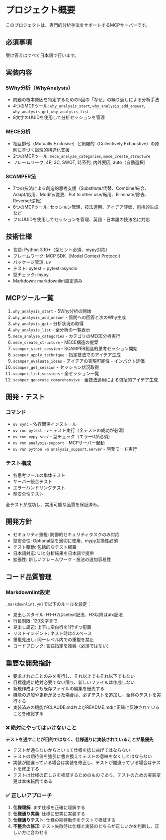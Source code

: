 プロジェクト概要
========================

このプロジェクトは、専門的分析手法をサポートするMCPサーバーです。

必須事項
-------------------------

受け答えはすべて日本語で行います。

実装内容
-------------------------

### 5Why分析（WhyAnalysis）

- 問題の根本原因を特定するための5回の「なぜ」の繰り返しによる分析手法
- 4つのMCPツール: `why_analysis_start`, `why_analysis_add_answer`, `why_analysis_get`, `why_analysis_list`
- 8文字のUUIDを使用して分析セッションを管理

### MECE分析

- 相互排他（Mutually Exclusive）と網羅的（Collectively Exhaustive）の原則に基づく論理的構造化支援
- 2つのMCPツール: `mece_analyze_categories`, `mece_create_structure`
- フレームワーク: 4P, 3C, SWOT, 時系列, 内外要因, auto（自動選択）

### SCAMPER法

- 7つの技法による創造的思考支援（Substitute/代替、Combine/結合、Adapt/応用、Modify/変更、Put to other use/転用、Eliminate/除去、Reverse/逆転）
- 6つのMCPツール: セッション管理、技法適用、アイデア評価、包括的生成など
- フルUUIDを使用してセッションを管理、英語・日本語の技法名に対応

技術仕様
-------------------------

- 言語: Python 3.10+（型ヒント必須、mypy対応）
- フレームワーク: MCP SDK（Model Context Protocol）
- パッケージ管理: uv
- テスト: pytest + pytest-asyncio
- 型チェック: mypy
- Markdown: markdownlint設定済み

MCPツール一覧
-------------------------

1. `why_analysis_start` - 5Why分析の開始
2. `why_analysis_add_answer` - 質問への回答と次のWhy生成
3. `why_analysis_get` - 分析状況の取得
4. `why_analysis_list` - 全分析の一覧表示
5. `mece_analyze_categories` - カテゴリのMECE分析実行
6. `mece_create_structure` - MECE構造の提案
7. `scamper_start_session` - SCAMPER創造的思考セッション開始
8. `scamper_apply_technique` - 指定技法でのアイデア生成
9. `scamper_evaluate_ideas` - アイデアの実現可能性・インパクト評価
10. `scamper_get_session` - セッション状況取得
11. `scamper_list_sessions` - 全セッション一覧
12. `scamper_generate_comprehensive` - 全技法適用による包括的アイデア生成

開発・テスト
-------------------------

### コマンド

- `uv sync` - 依存関係インストール
- `uv run pytest -v` - テスト実行（全テストの成功が必須）
- `uv run mypy src/` - 型チェック（エラー0が必須）
- `uv run analysis-support` - MCPサーバー起動
- `uv run python -m analysis_support.server` - 開発モード実行

### テスト構成

- 各思考ツールの単体テスト
- サーバー統合テスト  
- エラーハンドリングテスト
- 型安全性テスト

全テストが成功し、実用可能な品質を保証済み。

開発方針
-------------------------

- セキュリティ重視: 防御的セキュリティタスクのみ対応
- 型安全性: Optional型を適切に使用、mypy互換性必須
- テスト駆動: 包括的なテスト網羅
- 日本語対応: UIと分析結果を日本語で提供
- 拡張性: 新しいフレームワーク・技法の追加容易性

コード品質管理
-------------------------

### Markdownlint設定

`.markdownlint.yml`で以下のルールを設定：

- 見出しスタイル: H1-H2はsetext記法、H3以降はatx記法
- 行長制限: 120文字まで
- 見出し周辺: 上下に空白行を1行ずつ配置
- リストインデント: ネスト時は4スペース
- 重複見出し: 同一レベル内での重複を禁止
- コードブロック: 言語指定を推奨（必須ではない）

重要な開発指針
-------------------------

- 要求されたことのみを実行し、それ以上でもそれ以下でもない
- 目標達成に絶対必要でない限り、新しいファイルは作成しない
- 新規作成よりも既存ファイルの編集を優先する
- 機能の追加や更新があった場合は、必ずテストを追加し、全体のテストを実行する
- 実装済みの機能がCLAUDE.mdおよびREADME.mdに正確に反映されていることを確認する

### ❌ 絶対にやってはいけないこと

**テストを通すことが目的ではなく、仕様通りに実装されていることが最優先**

- テストが通らないからといって仕様を捻じ曲げてはならない
- テストの期待値を強引に書き換えてテストの意味をなくしてはならない
- 実装が間違っている場合は実装を修正し、テストが間違っている場合はテストを修正する
- テストは仕様の正しさを検証するためのものであり、テストのための実装変更は本末転倒である

### ✅ 正しいアプローチ

1. **仕様理解**: まず仕様を正確に理解する
2. **仕様通り実装**: 仕様に忠実に実装する
3. **仕様通りテスト**: 仕様の期待動作をテストで検証する
4. **不整合の修正**: テスト失敗時は仕様と実装のどちらが正しいかを判断し、正しい方に合わせる
